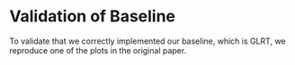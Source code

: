
# Validation of Baseline 

To validate that we correctly implemented our baseline, which is GLRT, we reproduce one of the plots in the original paper.

